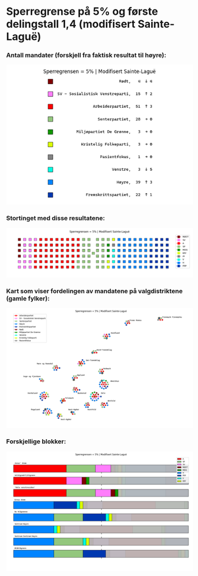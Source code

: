 # Sperregrense på 5% og første delingstall 1,4 (modifisert Sainte-Laguë)

### Antall mandater (forskjell fra faktisk resultat til høyre):
![Antall seter](seter.png)
### Stortinget med disse resultatene:  
![Stortinget](tinget.png)
### Kart som viser fordelingen av mandatene på valgdistriktene (gamle fylker):  
![Kart](kart.png)
### Forskjellige blokker:  
![Blokker](blokker.png)